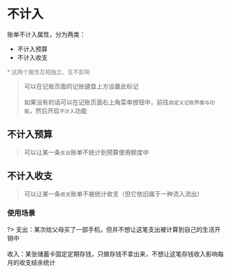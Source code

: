 # 不计入

账单不计入属性，分为两类：

* 不计入预算
* 不计入收支

<font color=gray size=2>\* 这两个属性互相独立，互不影响</font>

> 可以在记账页面的记账键盘上方设置此标记<br><br>如果没有的话可以在记账页面右上角菜单按钮中，前往`自定义记账界面与功能`，然后开启`不计入`功能

## 不计入预算

> 可以让某一条`支出`账单不统计到预算使用额度中

## 不计入收支

> 可以让某一条`收支`账单不被统计收支（但它依旧属于一种流入流出）

### 使用场景

?> 支出：某次给父母买了一部手机，但并不想让这笔支出被计算到自己的生活开销中<br><br>收入：某张储蓄卡固定定期存钱，只做存钱不拿出来，不想让这笔存钱收入影响每月的收支结余统计